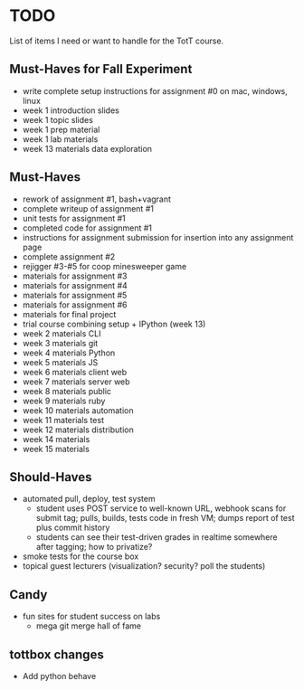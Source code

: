 # TODO

List of items I need or want to handle for the TotT course.

## Must-Haves for Fall Experiment

* write complete setup instructions for assignment #0 on mac, windows, linux
* week 1 introduction slides
* week 1 topic slides
* week 1 prep material
* week 1 lab materials
* week 13 materials data exploration

## Must-Haves

* rework of assignment #1, bash+vagrant
* complete writeup of assignment #1
* unit tests for assignment #1
* completed code for assignment #1
* instructions for assignment submission for insertion into any assignment page
* complete assignment #2
* rejigger #3-#5 for coop minesweeper game
* materials for assignment #3
* materials for assignment #4
* materials for assignment #5
* materials for assignment #6
* materials for final project
* trial course combining setup + IPython (week 13)
* week 2 materials CLI
* week 3 materials git
* week 4 materials Python
* week 5 materials JS
* week 6 materials client web
* week 7 materials server web
* week 8 materials public
* week 9 materials ruby
* week 10 materials automation
* week 11 materials test
* week 12 materials distribution
* week 14 materials
* week 15 materials

## Should-Haves

* automated pull, deploy, test system
    * student uses POST service to well-known URL, webhook scans for submit tag; pulls, builds, tests code in fresh VM; dumps report of test plus commit history
    * students can see their test-driven grades in realtime somewhere after tagging; how to privatize?
* smoke tests for the course box
* topical guest lecturers (visualization? security? poll the students)

## Candy

* fun sites for student success on labs
    * mega git merge hall of fame

## tottbox changes

* Add python behave
